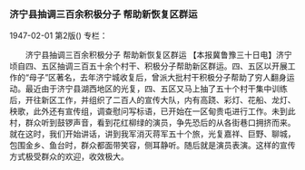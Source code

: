 ### 济宁县抽调三百余积极分子  帮助新恢复区群运

1947-02-01
第2版()
专栏：

　　济宁县抽调三百余积极分子
    帮助新恢复区群运
    【本报冀鲁豫三十日电】济宁顷自四、五区抽调三百五十余个村干、积极分子帮助新区群运。四、五区以开展工作的“母子”区著名，去年济宁城收复后，曾派大批村干积极分子帮助了穷人翻身运动。最近由于济宁县湖西地区的光复，四、五区又马上抽了五十个村干集中训练后，开往新区工作，并组织了二百人的宣传大队，内有高跷、彩灯、花船、龙灯、秧歌，此外还有宣传组，调查慰问写标语，已开始在一区甸贵屯进行工作。未到此村，群众听到鼓锣声音，看到花红柳绿的演员，争先恐后的从各街巷口拥挤而来。就在这时，我们开始讲话，讲到我军消灭蒋军五十个旅，光复嘉祥、巨野、聊城，包围金乡、鱼台时，群众都面带笑容，侧耳静听。随后就是演员表演。这样的宣传方式极受群众的欢迎，收效极大。

